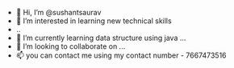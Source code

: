 - 👋 Hi, I’m @sushantsaurav
- 👀 I’m interested in learning new technical skills 
- ..
- 🌱 I’m currently learning data structure using java ...
- 💞️ I’m looking to collaborate on ...
- 📫 you can contact me using my contact number - 7667473516


<!---
sushantsaura/sushantsaura is a ✨ special ✨ repository because its `README.md` (this file) appears on your GitHub profile.
You can click the Preview link to take a look at your changes.
--->

